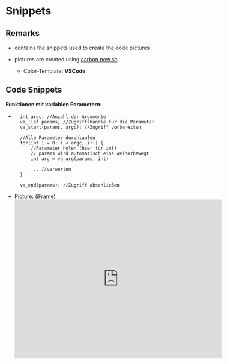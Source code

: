 # Snippets

## Remarks
* contains the snippets used to create the code pictures

* pictures are created using [carbon.now.sh](https://carbon.now.sh)
    * Color-Template: **VSCode**

## Code Snippets
**Funktionen mit variablen Parametern:** 
* ```
    int argc; //Anzahl der Argumente
    va_list params; //Zugriffshandle für die Parameter
    va_start(params, argc); //Zugriff vorbereiten

    //Alle Parameter durchlaufen
    for(int i = 0; i < argc; i++) {
        //Parameter holen (hier für int)
        // params wird automatisch eins weiterbewegt
        int arg = va_arg(params, int)

        ... //verwerten
    }

    va_end(params); //Zugriff abschließen
    ```
* Picture: (iFrame)
    <iframe
  src="https://carbon.now.sh/embed?bg=rgba%28171%2C+184%2C+195%2C+1%29&t=vscode&wt=none&l=text%2Fx-c%2B%2Bsrc&ds=true&dsyoff=20px&dsblur=68px&wc=true&wa=true&pv=25px&ph=29px&ln=false&fl=1&fm=Hack&fs=14px&lh=133%25&si=false&es=2x&wm=false&code=void%2520fkt%28char*%2520arg1%252C%2520...%2520%29%2520%257B%250A%2509int%2520argc%253B%2520%252F%252FAnzahl%2520der%2520Argumente%250A%2520%2520%2520%2520va_list%2520params%253B%2520%252F%252FZugriffshandle%2520f%25C3%25BCr%2520die%2520Parameter%250A%2520%2520%2520%2520va_start%28params%252C%2520argc%29%253B%2520%252F%252FZugriff%2520vorbereiten%250A%250A%2520%2520%2520%2520%252F%252FAlle%2520Parameter%2520durchlaufen%250A%2520%2520%2520%2520for%28int%2520i%2520%253D%25200%253B%2520i%2520%253C%2520argc%253B%2520i%252B%252B%29%2520%257B%250A%2520%2520%2520%2520%2520%2520%2520%2520%252F%252FParameter%2520holen%2520%28hier%2520f%25C3%25BCr%2520int%29%250A%2520%2520%2520%2520%2520%2520%2520%2520%252F%252F%2520params%2520wird%2520automatisch%2520eins%2520weiterbewegt%250A%2520%2520%2520%2520%2520%2520%2520%2520int%2520arg%2520%253D%2520va_arg%28params%252C%2520int%29%250A%250A%2520%2520%2520%2520%2520%2520%2520%2520...%2520%252F%252Fverwerten%250A%2520%2520%2520%2520%257D%250A%250A%2520%2520%2520%2520va_end%28params%29%253B%2520%252F%252FZugriff%2520abschlie%25C3%259Fen%250A%257D"
  style="width: 551px; height: 422px; border:0; transform: scale(1); overflow:hidden;"
  sandbox="allow-scripts allow-same-origin">
</iframe>


